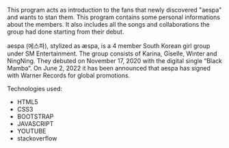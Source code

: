 This program acts as introduction to the fans that newly discovered "aespa" and wants to stan them. 
This program contains some personal informations about the members. It also includes all the songs and collaborations the group had done starting from their debut.

aespa (에스파), stylized as æspa, is a 4 member South Korean girl group under SM Entertainment. 
The group consists of Karina, Giselle, Winter and NingNing. They debuted on November 17, 2020 with the digital single “Black Mamba“. 
On June 2, 2022 it has been announced that aespa has signed with Warner Records for global promotions.

Technologies used:
- HTML5
- CSS3
- BOOTSTRAP
- JAVASCRIPT
- YOUTUBE
- stackoverflow
